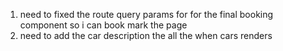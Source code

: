 1. need to fixed the route query params for for the final booking component so i can book mark the page
2. need to add the car description the all the when cars renders
